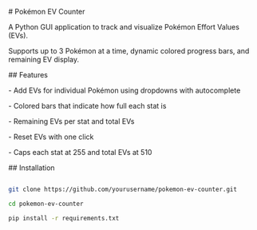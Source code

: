 \# Pokémon EV Counter



A Python GUI application to track and visualize Pokémon Effort Values (EVs).  

Supports up to 3 Pokémon at a time, dynamic colored progress bars, and remaining EV display.



\## Features

\- Add EVs for individual Pokémon using dropdowns with autocomplete

\- Colored bars that indicate how full each stat is

\- Remaining EVs per stat and total EVs

\- Reset EVs with one click

\- Caps each stat at 255 and total EVs at 510



\## Installation



```bash

git clone https://github.com/yourusername/pokemon-ev-counter.git

cd pokemon-ev-counter

pip install -r requirements.txt



